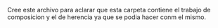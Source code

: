 Cree este archivo para aclarar que esta carpeta contiene el trabajo de composicion y el de herencia ya que se podia hacer conm el mismo.